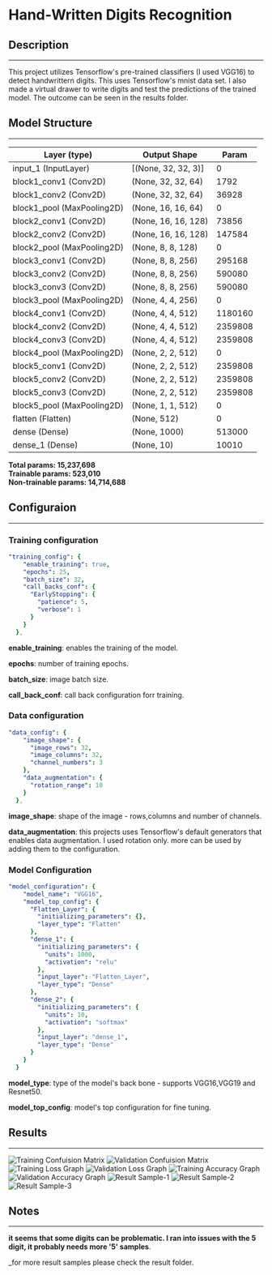 # Hand-Written Digits Recognition


## Description
------
This project utilizes Tensorflow's pre-trained classifiers (I used VGG16) to detect handwrittern digits.
This uses Tensorflow's mnist data set.
I also made a virtual drawer to write digits and test the predictions of the trained model.
The outcome can be seen in the results folder.



 

## Model Structure
------



| Layer (type)               | Output Shape        | Param   |
|----------------------------|---------------------|---------|
| input_1 (InputLayer)       | [(None, 32, 32, 3)] | 0       |
| block1_conv1 (Conv2D)      | (None, 32, 32, 64)  | 1792    |
| block1_conv2 (Conv2D)      | (None, 32, 32, 64)  | 36928   |
| block1_pool (MaxPooling2D) | (None, 16, 16, 64)  | 0       |
| block2_conv1 (Conv2D)      | (None, 16, 16, 128) | 73856   |
| block2_conv2 (Conv2D)      | (None, 16, 16, 128) | 147584  |
| block2_pool (MaxPooling2D) | (None, 8, 8, 128)   | 0       |
| block3_conv1 (Conv2D)      | (None, 8, 8, 256)   | 295168  |
| block3_conv2 (Conv2D)      | (None, 8, 8, 256)   | 590080  |
| block3_conv3 (Conv2D)      | (None, 8, 8, 256)   | 590080  |
| block3_pool (MaxPooling2D) | (None, 4, 4, 256)   | 0       |
| block4_conv1 (Conv2D)      | (None, 4, 4, 512)   | 1180160 |
| block4_conv2 (Conv2D)      | (None, 4, 4, 512)   | 2359808 |
| block4_conv3 (Conv2D)      | (None, 4, 4, 512)   | 2359808 |
| block4_pool (MaxPooling2D) | (None, 2, 2, 512)   | 0       |
| block5_conv1 (Conv2D)      | (None, 2, 2, 512)   | 2359808 |
| block5_conv2 (Conv2D)      | (None, 2, 2, 512)   | 2359808 |
| block5_conv3 (Conv2D)      | (None, 2, 2, 512)   | 2359808 |
| block5_pool (MaxPooling2D) | (None, 1, 1, 512)   | 0       |
| flatten (Flatten)          | (None, 512)         | 0       |
| dense (Dense)              | (None, 1000)        | 513000  |
| dense_1 (Dense)            | (None, 10)          | 10010   |




__Total params: 15,237,698__\
__Trainable params: 523,010__\
__Non-trainable params: 14,714,688__





## Configuraion
------

### Training configuration



```yaml
"training_config": {
    "enable_training": true,
    "epochs": 25,
    "batch_size": 32,
    "call_backs_conf": {
      "EarlyStopping": {
        "patience": 5,
        "verbose": 1
      }
    }
  },
```


__enable_training__: enables the training of the model.

__epochs__:   number of training epochs.

__batch_size__: image batch size.

__call_back_conf__: call back configuration forr training.



### Data configuration


```yaml
"data_config": {
    "image_shape": {
      "image_rows": 32,
      "image_columns": 32,
      "channel_numbers": 3
    },
    "data_augmentation": {
      "rotation_range": 10
    }
  },

```

__image_shape__: shape of the image - rows,columns and number of channels.

__data_augmentation__: this projects uses Tensorflow's default generators that enables data augmentation. I used rotation only. more can be used by adding them to the configuration.




### Model Configuration

```yaml
"model_configuration": {
    "model_name": "VGG16",
    "model_top_config": {
      "Flatten_Layer": {
        "initializing_parameters": {},
        "layer_type": "Flatten"
      },
      "dense_1": {
        "initializing_parameters": {
          "units": 1000,
          "activation": "relu"
        },
        "input_layer": "Flatten_Layer",
        "layer_type": "Dense"
      },
      "dense_2": {
        "initializing_parameters": {
          "units": 10,
          "activation": "softmax"
        },
        "input_layer": "dense_1",
        "layer_type": "Dense"
      }
    }
  }
```
  
__model_type__: type of the model's back bone - supports VGG16,VGG19 and Resnet50.

__model_top_config__: model's top configuration for fine tuning.


## Results
------

![Training Confuision Matrix](https://github.com/OrElimelech/computer_vision_projects/blob/main/handwritten_digits_recognition/results/Confusion_Matrix_Training.jpg.jpg "Training Confuision Matrix")
![Validation Confuision Matrix](https://github.com/OrElimelech/computer_vision_projects/blob/main/handwritten_digits_recognition/results/Confusion_Matrix_Validation.jpg.jpg "Validation Confuision Matrix")
![Training Loss Graph](https://github.com/OrElimelech/computer_vision_projects/blob/main/handwritten_digits_recognition/results/training%20loss%20Graph.jpg "Training Loss Graph")
![Validation Loss Graph](https://github.com/OrElimelech/computer_vision_projects/blob/main/handwritten_digits_recognition/results/validation%20val_loss%20Graph.jpg "Validation Loss Graph")
![Training Accuracy Graph](https://github.com/OrElimelech/computer_vision_projects/blob/main/handwritten_digits_recognition/results/training%20accuracy%20Graph.jpg "Training Accuracy Graph")
![Validation Accuracy Graph](https://github.com/OrElimelech/computer_vision_projects/blob/main/handwritten_digits_recognition/results/validation%20val_accuracy%20Graph.jpg "Validation Accuracy Graph")
![Result Sample-1](https://github.com/OrElimelech/computer_vision_projects/blob/main/handwritten_digits_recognition/results/result1.JPG "Result Sample-1")
![Result Sample-2](https://github.com/OrElimelech/computer_vision_projects/blob/main/handwritten_digits_recognition/results/result2.JPG "Result Sample-2")
![Result Sample-3](https://github.com/OrElimelech/computer_vision_projects/blob/main/handwritten_digits_recognition/results/result3.JPG "Result Sample-3")


## Notes
------

__it seems that some digits can be problematic. I ran into issues with the 5 digit, it probably needs more '5' samples__.

_for more result samples please check the result folder.
